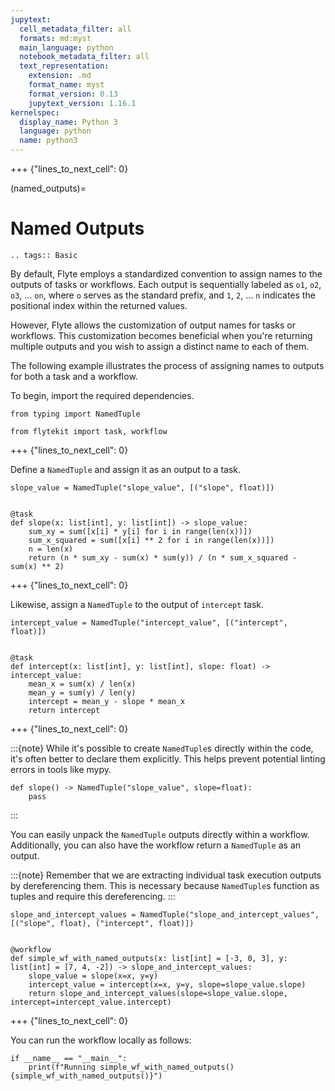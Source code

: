 ```yaml
---
jupytext:
  cell_metadata_filter: all
  formats: md:myst
  main_language: python
  notebook_metadata_filter: all
  text_representation:
    extension: .md
    format_name: myst
    format_version: 0.13
    jupytext_version: 1.16.1
kernelspec:
  display_name: Python 3
  language: python
  name: python3
---
```


+++ {"lines_to_next_cell": 0}

(named_outputs)=

# Named Outputs

```{eval-rst}
.. tags:: Basic
```

By default, Flyte employs a standardized convention to assign names to the outputs of tasks or workflows.
Each output is sequentially labeled as `o1`, `o2`, `o3`, ... `on`, where `o` serves as the standard prefix,
and `1`, `2`, ... `n` indicates the positional index within the returned values.

However, Flyte allows the customization of output names for tasks or workflows.
This customization becomes beneficial when you're returning multiple outputs
and you wish to assign a distinct name to each of them.

The following example illustrates the process of assigning names to outputs for both a task and a workflow.

To begin, import the required dependencies.

```{code-cell}
from typing import NamedTuple

from flytekit import task, workflow
```

+++ {"lines_to_next_cell": 0}

Define a `NamedTuple` and assign it as an output to a task.

```{code-cell}
slope_value = NamedTuple("slope_value", [("slope", float)])


@task
def slope(x: list[int], y: list[int]) -> slope_value:
    sum_xy = sum([x[i] * y[i] for i in range(len(x))])
    sum_x_squared = sum([x[i] ** 2 for i in range(len(x))])
    n = len(x)
    return (n * sum_xy - sum(x) * sum(y)) / (n * sum_x_squared - sum(x) ** 2)
```

+++ {"lines_to_next_cell": 0}

Likewise, assign a `NamedTuple` to the output of `intercept` task.

```{code-cell}
intercept_value = NamedTuple("intercept_value", [("intercept", float)])


@task
def intercept(x: list[int], y: list[int], slope: float) -> intercept_value:
    mean_x = sum(x) / len(x)
    mean_y = sum(y) / len(y)
    intercept = mean_y - slope * mean_x
    return intercept
```

+++ {"lines_to_next_cell": 0}

:::{note}
While it's possible to create `NamedTuple`s directly within the code,
it's often better to declare them explicitly. This helps prevent potential linting errors in tools like mypy.

```
def slope() -> NamedTuple("slope_value", slope=float):
    pass
```
:::

You can easily unpack the `NamedTuple` outputs directly within a workflow.
Additionally, you can also have the workflow return a `NamedTuple` as an output.

:::{note}
Remember that we are extracting individual task execution outputs by dereferencing them.
This is necessary because `NamedTuple`s function as tuples and require this dereferencing.
:::

```{code-cell}
slope_and_intercept_values = NamedTuple("slope_and_intercept_values", [("slope", float), ("intercept", float)])


@workflow
def simple_wf_with_named_outputs(x: list[int] = [-3, 0, 3], y: list[int] = [7, 4, -2]) -> slope_and_intercept_values:
    slope_value = slope(x=x, y=y)
    intercept_value = intercept(x=x, y=y, slope=slope_value.slope)
    return slope_and_intercept_values(slope=slope_value.slope, intercept=intercept_value.intercept)
```

+++ {"lines_to_next_cell": 0}

You can run the workflow locally as follows:

```{code-cell}
if __name__ == "__main__":
    print(f"Running simple_wf_with_named_outputs() {simple_wf_with_named_outputs()}")
```
